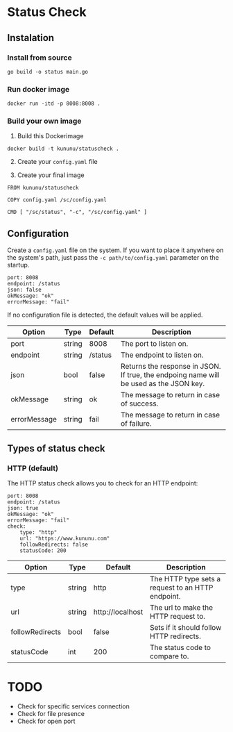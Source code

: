 # Status Check


## Instalation


### Install from source

```
go build -o status main.go
```

### Run docker image

```
docker run -itd -p 8008:8008 .
```

### Build your own image

1. Build this Dockerimage
```
docker build -t kununu/statuscheck .
```
2. Create your `config.yaml` file

3. Create your final image
```
FROM kununu/statuscheck

COPY config.yaml /sc/config.yaml

CMD [ "/sc/status", "-c", "/sc/config.yaml" ]
```

## Configuration

Create a `config.yaml` file on the system.
If you want to place it anywhere on the system's path, just pass the `-c path/to/config.yaml` parameter on the startup.

```
port: 8008
endpoint: /status
json: false
okMessage: "ok"
errorMessage: "fail"
```
If no configuration file is detected, the default values will be applied.


| Option       | Type   | Default | Description                                                                            |
|--------------|--------|---------|----------------------------------------------------------------------------------------|
| port         | string | 8008    | The port to listen on.                                                                 |
| endpoint     | string | /status | The endpoint to listen on.                                                             | 
| json         | bool   | false   | Returns the response in JSON. If true, the endpoing name will be used as the JSON key. |
| okMessage    | string | ok      | The message to return in case of success.                                              |
| errorMessage | string | fail    | The message to return in case of failure.                                              |

## Types of status check 

### HTTP (default)

The HTTP status check allows you to check for an HTTP endpoint: 

```
port: 8008
endpoint: /status
json: true
okMessage: "ok"
errorMessage: "fail"
check:
    type: "http"
    url: "https://www.kununu.com"
    followRedirects: false
    statusCode: 200
```

| Option          | Type   | Default          | Description                                       |
|-----------------|--------|------------------|---------------------------------------------------|
| type            | string | http             | The HTTP type sets a request to an HTTP endpoint. |
| url             | string | http://localhost | The url to make the HTTP request to.              | 
| followRedirects | bool   | false            | Sets if it should follow HTTP redirects.          |
| statusCode      | int    | 200              | The status code to compare to.                    |



# TODO

- Check for specific services connection
- Check for file presence
- Check for open port
